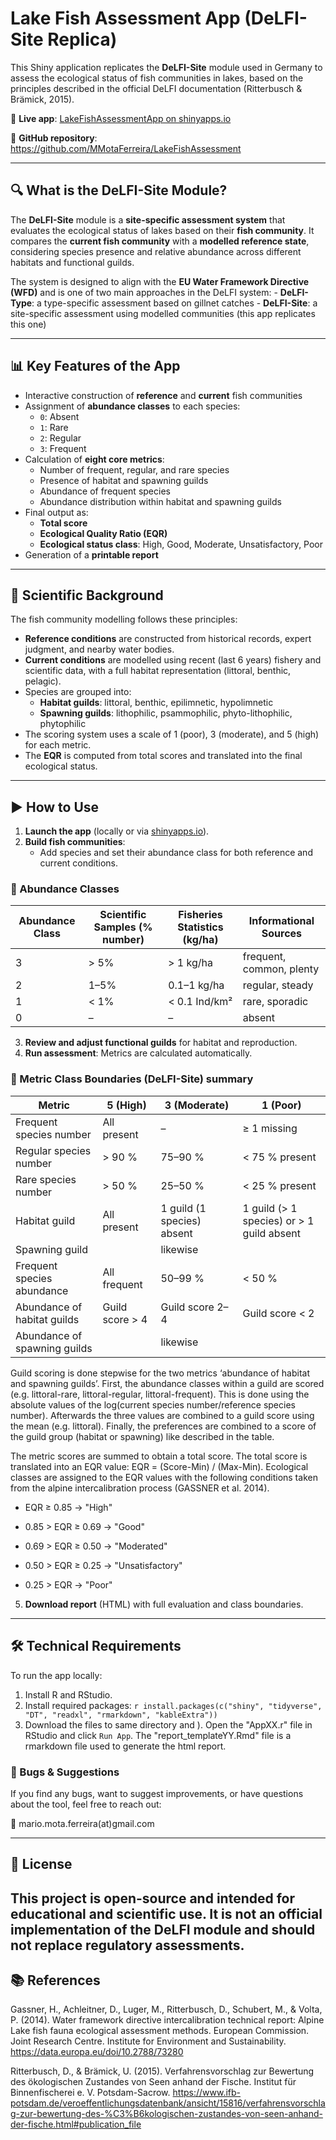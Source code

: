 # Lake Fish Assessment App (DeLFI-Site Replica)

This Shiny application replicates the **DeLFI-Site** module used in
Germany to assess the ecological status of fish communities in lakes,
based on the principles described in the official DeLFI documentation (Ritterbusch & Brämick, 2015).

🔗 **Live app**: [LakeFishAssessmentApp on
shinyapps.io](https://mmotaferreira.shinyapps.io/LakeFishAssessmentApp/)

📁 **GitHub repository**:
<https://github.com/MMotaFerreira/LakeFishAssessment>

------------------------------------------------------------------------

## 🔍 What is the DeLFI-Site Module?

The **DeLFI-Site** module is a **site-specific assessment system** that
evaluates the ecological status of lakes based on their **fish
community**. It compares the **current fish community** with a
**modelled reference state**, considering species presence and relative
abundance across different habitats and functional guilds.

The system is designed to align with the **EU Water Framework Directive
(WFD)** and is one of two main approaches in the DeLFI system: -
**DeLFI-Type**: a type-specific assessment based on gillnet catches -
**DeLFI-Site**: a site-specific assessment using modelled communities
(this app replicates this one)

------------------------------------------------------------------------

## 📊 Key Features of the App

-   Interactive construction of **reference** and **current** fish
    communities
-   Assignment of **abundance classes** to each species:
    -   `0`: Absent
    -   `1`: Rare
    -   `2`: Regular
    -   `3`: Frequent
-   Calculation of **eight core metrics**:
    -   Number of frequent, regular, and rare species
    -   Presence of habitat and spawning guilds
    -   Abundance of frequent species
    -   Abundance distribution within habitat and spawning guilds
-   Final output as:
    -   **Total score**
    -   **Ecological Quality Ratio (EQR)**
    -   **Ecological status class**: High, Good, Moderate,
        Unsatisfactory, Poor
-   Generation of a **printable report**

------------------------------------------------------------------------

## 🧠 Scientific Background

The fish community modelling follows these principles:

-   **Reference conditions** are constructed from historical records,
    expert judgment, and nearby water bodies.
-   **Current conditions** are modelled using recent (last 6 years)
    fishery and scientific data, with a full habitat representation
    (littoral, benthic, pelagic).
-   Species are grouped into:
    -   **Habitat guilds**: littoral, benthic, epilimnetic, hypolimnetic
    -   **Spawning guilds**: lithophilic, psammophilic,
        phyto-lithophilic, phytophilic
-   The scoring system uses a scale of 1 (poor), 3 (moderate), and 5
    (high) for each metric.
-   The **EQR** is computed from total scores and translated into the
    final ecological status.

------------------------------------------------------------------------

## ▶️ How to Use

1.  **Launch the app** (locally or via
    [shinyapps.io](https://mmotaferreira.shinyapps.io/LakeFishAssessmentApp/)).
2.  **Build fish communities**:
    -   Add species and set their abundance class for both reference and
        current conditions.

### 📐 Abundance Classes

| Abundance Class | Scientific Samples (% number) | Fisheries Statistics (kg/ha) | Informational Sources    |
|-----------------|-------------------------------|------------------------------|--------------------------|
| 3               | \> 5%                         | \> 1 kg/ha                   | frequent, common, plenty |
| 2               | 1–5%                          | 0.1–1 kg/ha                  | regular, steady          |
| 1               | \< 1%                         | \< 0.1 Ind/km²               | rare, sporadic           |
| 0               | –                             | –                            | absent                   |

3.  **Review and adjust functional guilds** for habitat and
    reproduction.
4.  **Run assessment**: Metrics are calculated automatically.

### 🧮 Metric Class Boundaries (DeLFI-Site) summary

| Metric                       | 5 (High)         | 3 (Moderate)               | 1 (Poor)                                    |
|------------------------------|------------------|----------------------------|---------------------------------------------|
| Frequent species number      | All present      | –                          | ≥ 1 missing                                 |
| Regular species number       | \> 90 %          | 75–90 %                    | \< 75 % present                             |
| Rare species number          | \> 50 %          | 25–50 %                    | \< 25 % present                             |
| Habitat guild                | All present      | 1 guild (1 species) absent | 1 guild (\> 1 species) or \> 1 guild absent |
| Spawning guild               |                  | likewise                   |                                             |
| Frequent species abundance   | All frequent     | 50–99 %                    | \< 50 %                                     |
| Abundance of habitat guilds  | Guild score \> 4 | Guild score 2–4            | Guild score \< 2                            |
| Abundance of spawning guilds |                  | likewise                   |                                             |

Guild scoring is done stepwise for the two metrics ‘abundance of habitat and
spawning guilds’. First, the abundance classes within a guild are scored
(e.g. littoral-rare, littoral-regular, littoral-frequent). This is done
using the absolute values of the log(current species number/reference
species number). Afterwards the three values are combined to a guild
score using the mean (e.g. littoral). Finally, the preferences are
combined to a score of the guild group (habitat or spawning) like
described in the table.

The metric scores are summed to obtain a total score. The total score is
translated into an EQR value: EQR = (Score-Min) / (Max-Min). Ecological
classes are assigned to the EQR values with the following conditions
taken from the alpine intercalibration process (GASSNER et al. 2014).

-   EQR ≥ 0.85 -\> "High"

-   0.85 \> EQR ≥ 0.69 -\> "Good"

-   0.69 \> EQR ≥ 0.50 -\> "Moderated"

-   0.50 \> EQR ≥ 0.25 -\> "Unsatisfactory"

-   0.25 \> EQR -\> "Poor"

5.  **Download report** (HTML) with full evaluation and class
    boundaries.

------------------------------------------------------------------------

## 🛠️ Technical Requirements

To run the app locally:

1.  Install R and RStudio.
2.  Install required packages: ```r install.packages(c("shiny",
    "tidyverse", "DT", "readxl", "rmarkdown", "kableExtra")) ``` 
3.  Download the files to same directory and ). Open the "AppXX.r" file in RStudio and click ```Run App```. The "report_templateYY.Rmd" file is a rmarkdown file used to generate the html report.

### 🐛 Bugs & Suggestions

If you find any bugs, want to suggest improvements, or have questions
about the tool, feel free to reach out:

📧 mario.mota.ferreira(at)gmail.com

---
## 📄 License 
This project is open-source and intended for educational and scientific use. It is not an official implementation of the DeLFI module and should not replace regulatory assessments.
---

## 📚 References

Gassner, H., Achleitner, D., Luger, M., Ritterbusch, D., Schubert, M., &
Volta, P. (2014). Water framework directive intercalibration technical
report: Alpine Lake fish fauna ecological assessment methods. European
Commission. Joint Research Centre. Institute for Environment and
Sustainability. <https://data.europa.eu/doi/10.2788/73280>

Ritterbusch, D., & Brämick, U. (2015). Verfahrensvorschlag zur Bewertung
des ökologischen Zustandes von Seen anhand der Fische. Institut für
Binnenfischerei e. V. Potsdam-Sacrow.
<https://www.ifb-potsdam.de/veroeffentlichungsdatenbank/ansicht/15816/verfahrensvorschlag-zur-bewertung-des-%C3%B6kologischen-zustandes-von-seen-anhand-der-fische.html#publication_file>
